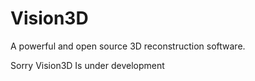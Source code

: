 # Vision3D
A powerful and open source 3D reconstruction software.

Sorry Vision3D Is under development
